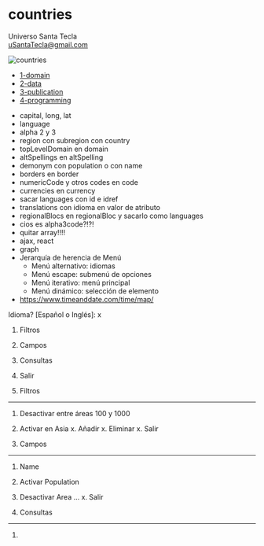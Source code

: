 # countries
Universo Santa Tecla  
[uSantaTecla@gmail.com](mailto:uSantaTecla@gmail.com)  

![countries](./countries.png)  

* [1-domain](./1-domain/README.md)
* [2-data](./2-data/README.md)
* [3-publication](./3-publication/README.md)
* [4-programming](./4-programming/README.md)

 - capital, long, lat
  - language
  - alpha 2 y 3
  - region con subregion con country
  - topLevelDomain en domain
  - altSpellings en altSpelling
  - demonym con population o con name
  - borders en border
  - numericCode y otros codes en code
  - currencies en currency
  - sacar languages con id e idref
  - translations con idioma en valor de atributo
  - regionalBlocs en regionalBloc y sacarlo como languages
  - cios es alpha3code?!?!
  - quitar array!!!!
- ajax, react
- graph
- Jerarquía de herencia de Menú
  - Menú alternativo: idiomas
  - Menú escape: submenú de opciones
  - Menú iterativo: menú principal
  - Menú dinámico: selección de elemento
- https://www.timeanddate.com/time/map/

Idioma? [Español o Inglés]: x<enter>
1. Filtros
2. Campos
3. Consultas
4. Salir

1. Filtros
----------
1. Desactivar entre áreas 100 y 1000
2. Activar en Asia
x. Añadir
x. Eliminar
x. Salir

2. Campos
---------
1. Name
2. Activar Population
3. Desactivar Area
...
x. Salir

3. Consultas
------------
1. 
